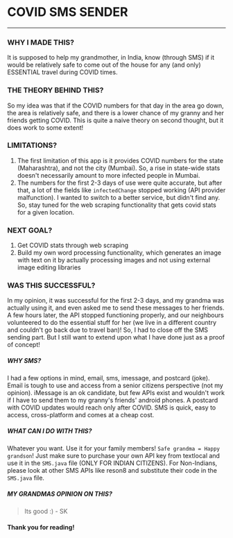 # COVID SMS SENDER
******************

### WHY I MADE THIS? 
It is supposed to help my grandmother, in India, know (through SMS) if it would be relatively safe to come out of the house for any (and only) ESSENTIAL travel during COVID times. 

### THE THEORY BEHIND THIS?
So my idea was that if the COVID numbers for that day in the area go down, the area is relatively safe, and there is a lower chance of my granny and her friends getting COVID. This is quite a naive theory on second thought, but it does work to some extent!

### LIMITATIONS?
1) The first limitation of this app is it provides COVID numbers for the state (Maharashtra), and not the city (Mumbai). So, a rise in state-wide stats doesn't necessarily amount to more infected people in Mumbai.
2) The numbers for the first 2-3 days of use were quite accurate, but after that, a lot of the fields like `infectedChange` stopped working (API provider malfunction). I wanted to switch to a better service, but didn't find any. So, stay tuned for the web scraping functionality that gets covid stats for a given location.

### NEXT GOAL?
1) Get COVID stats through web scraping
2) Build my own word processing functionality, which generates an image with text on it by actually processing images and not using external image editing libraries

### WAS THIS SUCCESSFUL?
In my opinion, it was successful for the first 2-3 days, and my grandma was actually using it, and even asked me to send these messages to her friends. A few hours later, the API stopped functioning properly, and our neighbours volunteered to do the essential stuff for her (we live in a different country and couldn't go back due to travel ban)! So, I had to close off the SMS sending part. But I still want to extend upon what I have done just as a proof of concept!

##### WHY SMS?
I had a few options in mind, email, sms, imessage, and postcard (joke). Email is tough to use and access from a senior citizens perspective (not my opinion). iMessage is an ok candidate, but few APIs exist and wouldn't work if I have to send them to my granny's friends' android phones. A postcard with COVID updates would reach only after COVID. SMS is quick, easy to access, cross-platform and comes at a cheap cost.

##### WHAT CAN I DO WITH THIS?
Whatever you want. Use it for your family members! `Safe grandma = Happy grandson`! Just make sure to purchase your own API key from textlocal and use it in the `SMS.java` file (ONLY FOR INDIAN CITIZENS). For Non-Indians, please look at other SMS APIs like reson8 and substitute their code in the `SMS.java` file.

##### MY GRANDMAS OPINION ON THIS?
> Its good :) - SK

#### Thank you for reading!
